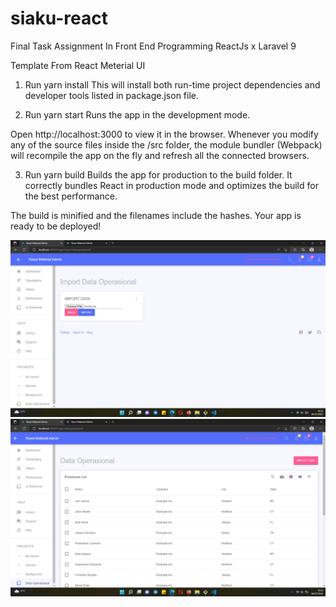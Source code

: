 # siaku-react
 Final Task Assignment In Front End Programming ReactJs x Laravel 9
 
 Template From React Meterial UI
 
1. Run yarn install
This will install both run-time project dependencies and developer tools listed in package.json file.

2. Run yarn start
Runs the app in the development mode.

Open http://localhost:3000 to view it in the browser. Whenever you modify any of the source files inside the /src folder, the module bundler (Webpack) will recompile the app on the fly and refresh all the connected browsers.

3. Run yarn build
Builds the app for production to the build folder. It correctly bundles React in production mode and optimizes the build for the best performance.

The build is minified and the filenames include the hashes. Your app is ready to be deployed!



<p align="center">
 <img src="Screenshot/Screenshot%20(195).png" title="hover text">
	<img src="Screenshot/Screenshot%20(196).png" title="hover text">
</p>

